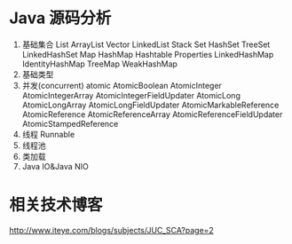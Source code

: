 Java 源码分析
===================
1. 基础集合
	List
		ArrayList
		Vector
		LinkedList
		Stack
	Set
		HashSet
		TreeSet
		LinkedHashSet
	Map
		HashMap
		Hashtable
		Properties
		LinkedHashMap
		IdentityHashMap
		TreeMap
		WeakHashMap
2. 基础类型
3. 并发(concurrent)
	atomic 
		AtomicBoolean 
		AtomicInteger 
		AtomicIntegerArray 
		AtomicIntegerFieldUpdater 
		AtomicLong 
		AtomicLongArray 
		AtomicLongFieldUpdater 
		AtomicMarkableReference 
		AtomicReference 
		AtomicReferenceArray 
		AtomicReferenceFieldUpdater 
		AtomicStampedReference
4. 线程
	Runnable
5. 线程池
6. 类加载
7. Java IO&Java NIO

相关技术博客
================================
http://www.iteye.com/blogs/subjects/JUC_SCA?page=2